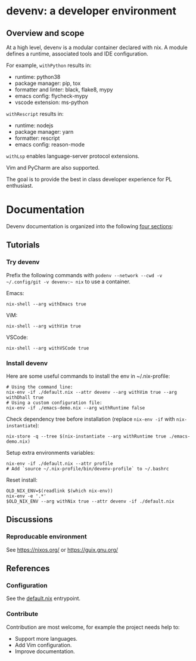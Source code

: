 # devenv: a developer environment

## Overview and scope

At a high level, devenv is a modular container declared with nix.
A module defines a runtime, associated tools and IDE configuration.

For example, `withPython` results in:

- runtime: python38
- package manager: pip, tox
- formatter and linter: black, flake8, mypy
- emacs config: flycheck-mypy
- vscode extension: ms-python

`withRescript` results in:

- runtime: nodejs
- package manager: yarn
- formatter: rescript
- emacs config: reason-mode

`withLsp` enables language-server protocol extensions.

Vim and PyCharm are also supported.

The goal is to provide the best in class developer experience for PL enthusiast.

# Documentation

Devenv documentation is organized into the following [four sections][documentation]:

[documentation]: https://www.divio.com/en/blog/documentation/

## Tutorials

### Try devenv

Prefix the following commands with `podenv --network --cwd -v ~/.config/git -v devenv:~ nix`
to use a container.

Emacs:

```
nix-shell --arg withEmacs true
```

ViM:

```
nix-shell --arg withVim true
```

VSCode:

```
nix-shell --arg withVSCode true
```

### Install devenv

Here are some useful commands to install the env in ~/.nix-profile:

```
# Using the command line:
nix-env -if ./default.nix --attr devenv --arg withVim true --arg withDhall true
# Using a custom configuration file:
nix-env -if ./emacs-demo.nix --arg withRuntime false
```

Check dependency tree before installation (replace `nix-env -if` with `nix-instantiate`):

```
nix-store -q --tree $(nix-instantiate --arg withRuntime true ./emacs-demo.nix)
```

Setup extra environments variables:

```
nix-env -if ./default.nix --attr profile
# Add `source ~/.nix-profile/bin/devenv-profile` to ~/.bashrc
```

Reset install:

```
OLD_NIX_ENV=$(readlink $(which nix-env))
nix-env -e '.*'
$OLD_NIX_ENV --arg withNix true --attr devenv -if ./default.nix
```

## Discussions

### Reproducable environment

See https://nixos.org/ or https://guix.gnu.org/

## References

### Configuration

See the [default.nix](./default.nix) entrypoint.

### Contribute

Contribution are most welcome, for example the project needs help to:

- Support more languages.
- Add Vim configuration.
- Improve documentation.
